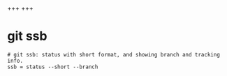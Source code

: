 +++
+++

# git ssb

```gitconfig
# git ssb: status with short format, and showing branch and tracking info.
ssb = status --short --branch
```